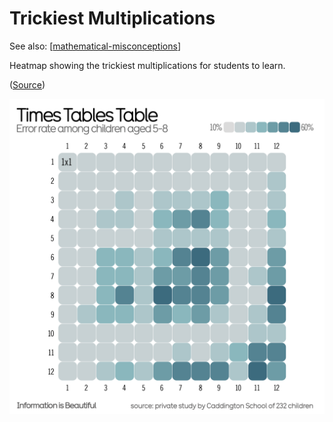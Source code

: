 # Trickiest Multiplications

See also: [[mathematical-misconceptions]]

Heatmap showing the trickiest multiplications for students to learn. 

([Source](https://indieweb.social/@infobeautiful@vis.social/111132655077297887))

![](images/trickiestMultiplications.png)


[//begin]: # "Autogenerated link references for markdown compatibility"
[mathematical-misconceptions]: mathematical-misconceptions "Mathematical misconceptions and difficulties"
[//end]: # "Autogenerated link references"